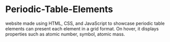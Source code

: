 # Periodic-Table-Elements
 website made using HTML, CSS, and JavaScript to showcase periodic table elements can present each element in a grid format. On hover, it displays properties such as atomic number, symbol, atomic mass.
